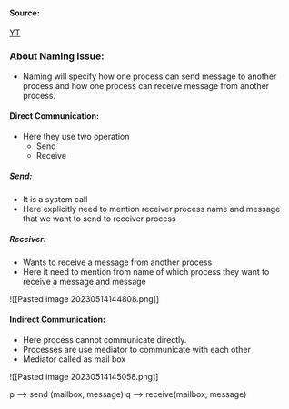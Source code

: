 #### Source:
[YT](https://www.youtube.com/watch?v=fSMVWmGPqlM&list=PLXj4XH7LcRfDrdQuJTHIPmKMpa7eYVaPm&index=13)

### About Naming issue:

* Naming will specify how one process can send message to another process and how one process can receive message from another process.

#### Direct Communication:

* Here they use two operation
	* Send
	* Receive

##### Send:
* It is a system call
* Here explicitly need to mention receiver process name and message that we want to send to receiver process

##### Receiver:
* Wants to receive a message from another process
* Here it need to mention from name of which process they want to receive a message and message

![[Pasted image 20230514144808.png]]

#### Indirect Communication:

* Here process cannot communicate directly.
* Processes are use mediator to communicate with each other
* Mediator called as mail box

![[Pasted image 20230514145058.png]]

p --> send (mailbox, message)
q --> receive(mailbox, message)